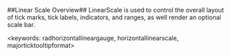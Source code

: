 ##Linear Scale Overview##
LinearScale is used to control the overall layout of tick marks, tick labels, indicators, and ranges, as well render an optional scale bar.

<keywords: radhorizontallineargauge, horizontallinearscale, majorticktooltipformat>